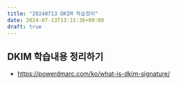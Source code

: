 ```yaml
---
title: "20240713 DKIM 학습정리"
date: 2024-07-13T13:15:36+09:00
draft: true
---
```


## DKIM 학습내용 정리하기
- https://powerdmarc.com/ko/what-is-dkim-signature/